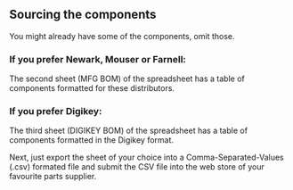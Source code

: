 ## Sourcing the components

You might already have some of the components, omit those.

### If you prefer Newark, Mouser or Farnell:
The second sheet (MFG BOM) of the spreadsheet has a table of components formatted for these distributors.

### If you prefer Digikey:
The third sheet (DIGIKEY BOM) of the spreadsheet has a table of components formatted in the Digikey format.

Next, just export the sheet of your choice into a Comma-Separated-Values (.csv) formated file and submit the CSV file into the web store of your favourite parts supplier.
